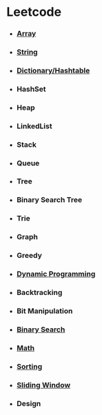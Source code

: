 # Leetcode
- ### [Array](https://github.com/idanhuang/Leetcode/blob/master/docs/Array.md)
- ### [String](https://github.com/idanhuang/Leetcode/blob/master/docs/String.md)
- ### [Dictionary/Hashtable](https://github.com/idanhuang/Leetcode/blob/master/docs/Dictionary.md)
- ### HashSet
- ### Heap
- ### LinkedList
- ### Stack
- ### Queue
- ### Tree
- ### Binary Search Tree
- ### Trie
- ### Graph
- ### Greedy
- ### [Dynamic Programming](https://github.com/idanhuang/Leetcode/blob/master/docs/DynamicProgramming.md)
- ### Backtracking
- ### Bit Manipulation
- ### [Binary Search](https://github.com/idanhuang/Leetcode/blob/master/docs/Binary%20Search.md)
- ### [Math](https://github.com/idanhuang/Leetcode/blob/master/docs/Math.md)
- ### [Sorting](https://github.com/idanhuang/Leetcode/blob/master/docs/Sorting.md)
- ### [Sliding Window](https://github.com/idanhuang/Leetcode/blob/master/docs/SlidingWindow.md)
- ### Design
